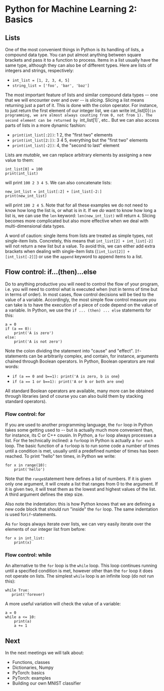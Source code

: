 # Python for Machine Learning 2: Basics

## Lists

One of the most convenient things in Python is its handling of lists, a compound data type. You can put almost anything between square brackets and pass it to a function to process. Items in a list usually have the same type, although they can also be of different types. Here are lists of integers and strings, respectively:

- `int_list = [1, 2, 3, 4, 5]`
- `string_list = ['foo', 'bar', 'baz']`

The most important feature of lists and similar compound data types -- one that we will encounter over and over -- is *slicing*. Slicing a list means returning just a part of it. This is done with the colon operator. For instance, to just return the first element of our integer list, we can write ìnt_list[0]`(in programming, we are almost always counting from 0, not from 1). The second element can be returned by `int_list[1]`, etc.. But we can also access parts of lists in a more dynamic fashion:

- `print(int_list[:2])`: 1 2, the "first two" elements
- `print(int_list[2:])`: 3 4 5, everything but the "first two" elements
- `print(int_list[-2])`: 4, the "second to last" element

Lists are *mutable*, we can replace arbitrary elements by assigning a new value to them:

```
int_list[0] = 100
print(int_list)
```

will print `100 2 3 4 5`. We can also concatenate lists:

```
new_int_list = int_list[:2] + [int_list[-2:]
print(new_int_list)
```

will print `100 2 4 5`. Note that for all these examples we do not need to know how long the list is, or what is in it. If we *do* want to know how long a list is, we can use the `len` keyword: `len(new_int_list)` will return `4`. Slicing becomes more complicated but also more effective when we deal with multi-dimensional data types.

A word of caution: single items from lists are treated as simple types, not single-item lists. Concretely, this means that `int_list[2] + int_list[-2]` will not return a new list but a value. To avoid this, we can either add extra brackets when dealing with single-item lists (`[int_list[2]] + [int_list[-2]]`) or use the `append` keyword to append items to a list.

## Flow control: if...(then)...else

Do to anything productive you will need to control the flow of your program, i.e. you will need to control what is executed when (not in terms of time but in terms of order). In most cases, flow control decisions will be tied to the value of a variable. Accordingly, the most simple flow control measure you can take is to have the execution of a piece of code depend on the value of a variable. In Python, we use the `if ... (then) ... else` statements for this:

```
a = 0
if (a == 0): 
    print('A is zero')
else:
    print('A is not zero')
```

Note the colon dividing the statement into "cause" and "effect". `If`-statements can be arbitrarily complex, and contain, for instance, arguments chained through Boolean operators. In Python, Boolean operators are real words:

- `if (a == 0 and b==1): print('A is zero, b is one`)
- `if (a == 1 or b==1): print('A or b or both are one`)

All standard Boolean operators are available, many more can be obtained through libraries (and of course you can also build them by stacking standard operators).

### Flow control: for

If you are used to another programming language, the `for` loop in Python takes some getting used to -- but is actually much more convenient than, for instance, its C or C++ cousin. In Python, a `for` loop always processes a list. For the technically inclined: a `for`loop in Python is actually a `for each` loop. The basic function of a `for`loop is to run some code a number of times until a condition is met, usually until a predefined number of times has been reached. To print "hello" ten times, in Python we write:

```
for x in range(10):
    print('hello')
```

Note that the `range`statement here defines a list of numbers. If it is given only one argument, it will create a list that ranges from 0 to the argument. If it is given two, it will treat them as the lowest and highest values of the list. A third argument defines the step size.

Also note the indentation: this is how Python knows that we are defining a new code block that should run "inside" the `for` loop. The same indentation is used for`if`-statements.

As `for` loops always iterate over lists, we can very easily iterate over the elements of our integer list from before:

```
for x in int_list:
    print(x)
```

### Flow control: while

An alternative to the `for` loop is the `while` loop. This loop continues running until a specified condition is met, however other than the `for` loop it does not operate on lists. The simplest `while` loop is an infinite loop (do not run this):

 ```
while True:
    print('forever)
```

A more useful variation will check the value of a variable:

```
a = 0
while a <= 10:
    print(a)
    a += 1
```

## Next

In the next meetings we will talk about:

- Functions, classes
- Dictionaries, Numpy
- PyTorch: basics
- PyTorch: examples
- Building our own MNIST classifier